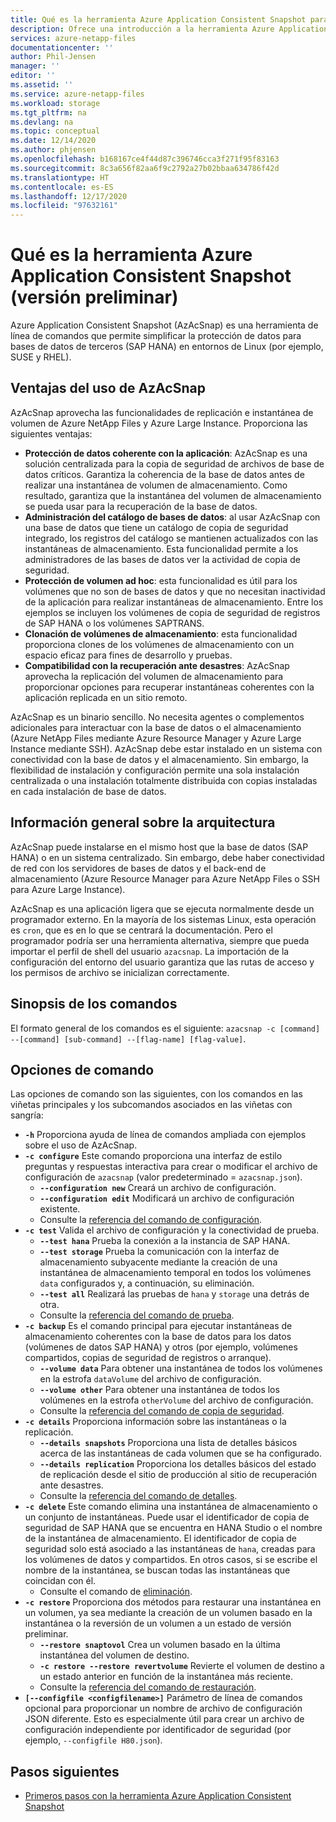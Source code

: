 ```yaml
---
title: Qué es la herramienta Azure Application Consistent Snapshot para Azure NetApp Files | Microsoft Docs
description: Ofrece una introducción a la herramienta Azure Application Consistent Snapshot que puede usar con Azure NetApp Files.
services: azure-netapp-files
documentationcenter: ''
author: Phil-Jensen
manager: ''
editor: ''
ms.assetid: ''
ms.service: azure-netapp-files
ms.workload: storage
ms.tgt_pltfrm: na
ms.devlang: na
ms.topic: conceptual
ms.date: 12/14/2020
ms.author: phjensen
ms.openlocfilehash: b168167ce4f44d87c396746cca3f271f95f83163
ms.sourcegitcommit: 8c3a656f82aa6f9c2792a27b02bbaa634786f42d
ms.translationtype: HT
ms.contentlocale: es-ES
ms.lasthandoff: 12/17/2020
ms.locfileid: "97632161"
---
```

# <a name="what-is-azure-application-consistent-snapshot-tool-preview"></a>Qué es la herramienta Azure Application Consistent Snapshot (versión preliminar)

Azure Application Consistent Snapshot (AzAcSnap) es una herramienta de línea de comandos que permite simplificar la protección de datos para bases de datos de terceros (SAP HANA) en entornos de Linux (por ejemplo, SUSE y RHEL).  

## <a name="benefits-of-using-azacsnap"></a>Ventajas del uso de AzAcSnap

AzAcSnap aprovecha las funcionalidades de replicación e instantánea de volumen de Azure NetApp Files y Azure Large Instance.  Proporciona las siguientes ventajas:

- **Protección de datos coherente con la aplicación**: AzAcSnap es una solución centralizada para la copia de seguridad de archivos de base de datos críticos. Garantiza la coherencia de la base de datos antes de realizar una instantánea de volumen de almacenamiento. Como resultado, garantiza que la instantánea del volumen de almacenamiento se pueda usar para la recuperación de la base de datos.
- **Administración del catálogo de bases de datos**: al usar AzAcSnap con una base de datos que tiene un catálogo de copia de seguridad integrado, los registros del catálogo se mantienen actualizados con las instantáneas de almacenamiento.  Esta funcionalidad permite a los administradores de las bases de datos ver la actividad de copia de seguridad.
- **Protección de volumen ad hoc**: esta funcionalidad es útil para los volúmenes que no son de bases de datos y que no necesitan inactividad de la aplicación para realizar instantáneas de almacenamiento.  Entre los ejemplos se incluyen los volúmenes de copia de seguridad de registros de SAP HANA o los volúmenes SAPTRANS.
- **Clonación de volúmenes de almacenamiento**: esta funcionalidad proporciona clones de los volúmenes de almacenamiento con un espacio eficaz para fines de desarrollo y pruebas.
- **Compatibilidad con la recuperación ante desastres**: AzAcSnap aprovecha la replicación del volumen de almacenamiento para proporcionar opciones para recuperar instantáneas coherentes con la aplicación replicada en un sitio remoto.

AzAcSnap es un binario sencillo.  No necesita agentes o complementos adicionales para interactuar con la base de datos o el almacenamiento (Azure NetApp Files mediante Azure Resource Manager y Azure Large Instance mediante SSH).  AzAcSnap debe estar instalado en un sistema con conectividad con la base de datos y el almacenamiento.  Sin embargo, la flexibilidad de instalación y configuración permite una sola instalación centralizada o una instalación totalmente distribuida con copias instaladas en cada instalación de base de datos.

## <a name="architecture-overview"></a>Información general sobre la arquitectura

AzAcSnap puede instalarse en el mismo host que la base de datos (SAP HANA) o en un sistema centralizado.  Sin embargo, debe haber conectividad de red con los servidores de bases de datos y el back-end de almacenamiento (Azure Resource Manager para Azure NetApp Files o SSH para Azure Large Instance).

AzAcSnap es una aplicación ligera que se ejecuta normalmente desde un programador externo.  En la mayoría de los sistemas Linux, esta operación es `cron`, que es en lo que se centrará la documentación.  Pero el programador podría ser una herramienta alternativa, siempre que pueda importar el perfil de shell del usuario `azacsnap`.  La importación de la configuración del entorno del usuario garantiza que las rutas de acceso y los permisos de archivo se inicializan correctamente.

## <a name="command-synopsis"></a>Sinopsis de los comandos

El formato general de los comandos es el siguiente: `azacsnap -c [command] --[command] [sub-command] --[flag-name] [flag-value]`.

## <a name="command-options"></a>Opciones de comando

Las opciones de comando son las siguientes, con los comandos en las viñetas principales y los subcomandos asociados en las viñetas con sangría:

- **`-h`** Proporciona ayuda de línea de comandos ampliada con ejemplos sobre el uso de AzAcSnap.
- **`-c configure`** Este comando proporciona una interfaz de estilo preguntas y respuestas interactiva para crear o modificar el archivo de configuración de `azacsnap` (valor predeterminado = `azacsnap.json`).
  - **`--configuration new`** Creará un archivo de configuración.
  - **`--configuration edit`** Modificará un archivo de configuración existente.
  - Consulte la [referencia del comando de configuración](azacsnap-cmd-ref-configure.md).
- **`-c test`** Valida el archivo de configuración y la conectividad de prueba.
  - **`--test hana`** Prueba la conexión a la instancia de SAP HANA.
  - **`--test storage`** Prueba la comunicación con la interfaz de almacenamiento subyacente mediante la creación de una instantánea de almacenamiento temporal en todos los volúmenes `data` configurados y, a continuación, su eliminación.
  - **`--test all`** Realizará las pruebas de `hana` y `storage` una detrás de otra.
  - Consulte la [referencia del comando de prueba](azacsnap-cmd-ref-test.md).
- **`-c backup`** Es el comando principal para ejecutar instantáneas de almacenamiento coherentes con la base de datos para los datos (volúmenes de datos SAP HANA) y otros (por ejemplo, volúmenes compartidos, copias de seguridad de registros o arranque).
  - **`--volume data`** Para obtener una instantánea de todos los volúmenes en la estrofa `dataVolume` del archivo de configuración.
  - **`--volume other`** Para obtener una instantánea de todos los volúmenes en la estrofa `otherVolume` del archivo de configuración.
  - Consulte la [referencia del comando de copia de seguridad](azacsnap-cmd-ref-backup.md).
- **`-c details`** Proporciona información sobre las instantáneas o la replicación.
  - **`--details snapshots`** Proporciona una lista de detalles básicos acerca de las instantáneas de cada volumen que se ha configurado.
  - **`--details replication`** Proporciona los detalles básicos del estado de replicación desde el sitio de producción al sitio de recuperación ante desastres.
  - Consulte la [referencia del comando de detalles](azacsnap-cmd-ref-details.md).
- **`-c delete`** Este comando elimina una instantánea de almacenamiento o un conjunto de instantáneas. Puede usar el identificador de copia de seguridad de SAP HANA que se encuentra en HANA Studio o el nombre de la instantánea de almacenamiento. El identificador de copia de seguridad solo está asociado a las instantáneas de `hana`, creadas para los volúmenes de datos y compartidos. En otros casos, si se escribe el nombre de la instantánea, se buscan todas las instantáneas que coincidan con él.
  - Consulte el comando de [eliminación](azacsnap-cmd-ref-delete.md).
- **`-c restore`** Proporciona dos métodos para restaurar una instantánea en un volumen, ya sea mediante la creación de un volumen basado en la instantánea o la reversión de un volumen a un estado de versión preliminar.
  - **`--restore snaptovol`** Crea un volumen basado en la última instantánea del volumen de destino.
  - **`-c restore --restore revertvolume`** Revierte el volumen de destino a un estado anterior en función de la instantánea más reciente.
  - Consulte la [referencia del comando de restauración](azacsnap-cmd-ref-restore.md).
- **`[--configfile <configfilename>]`** Parámetro de línea de comandos opcional para proporcionar un nombre de archivo de configuración JSON diferente.  Esto es especialmente útil para crear un archivo de configuración independiente por identificador de seguridad (por ejemplo, `--configfile H80.json`).

## <a name="next-steps"></a>Pasos siguientes

- [Primeros pasos con la herramienta Azure Application Consistent Snapshot](azacsnap-get-started.md)
